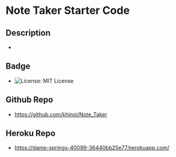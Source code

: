 # Note Taker Starter Code

  ## Description
  - 

  ## Badge
  - ![License: MIT License](https://img.shields.io/badge/License-MIT.0-red)

## Github Repo
- https://github.com/khinoj/Note_Taker

## Heroku Repo 
- https://damp-springs-40099-36440bb25e77.herokuapp.com/